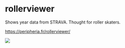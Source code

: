 # rollerviewer
Shows year data from STRAVA. Thought for roller skaters.

<a href="https://peripheria.fr/rollerviewer/">https://peripheria.fr/rollerviewer/</a>

<img src="https://peripheria.fr/rollerviewer/myyear.png">
